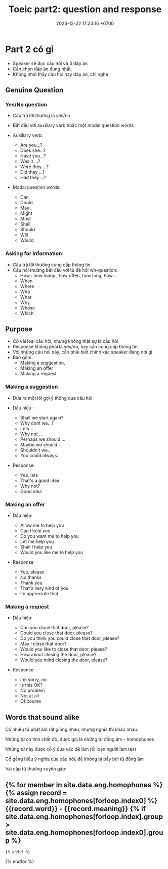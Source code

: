 ﻿---
layout: post
title:  "Toeic part2: question and response"
date:   2023-12-22 17:23:16 +0700
categories: toeic part2
---

# Part 2 có gì
- Speaker sẽ đọc câu hỏi và 3 đáp án 
- Cần chọn đáp án đúng nhất.
- Không nhìn thấy câu hỏi hay đáp án, chỉ nghe

## Genuine Question
### Yes/No question
- Câu trả lời thường là yes/no
- Bắt đầu với auxiliary verb hoặc một modal question words
- Auxiliary verb: 
	- Are you...?
	- Does she...?
	- Have you...?
	- Was it ...?
	- Were they ...?
	- Did they ...?
	- Had they ...?

- Modal question words:
	- Can
	- Could
	- May
	- Might
	- Must
	- Shall
	- Should
	- Will
	- Would

### Asking for information
- Câu trả lời thường cung cấp thông tin
- Câu hỏi thường bắt đầu với từ để hỏi wh-question:
	- How : how many , how often, how long, how...
	- When
	- Where
	- Who
	- What
	- Why
	- Whose
	- Which

## Purpose
- Có vài loại câu hỏi, nhưng không thật sự là câu hỏi
- Response không phải là yes/no, hay cần cung cấp thông tin
- Với những câu hỏi này, cần phải biết chính xác speaker đang nói gì
- Bao gồm:
	- Making a suggestion,
	- Making an offer
	- Making a request

### Making a suggestion
- Đưa ra một lời gợi ý thông qua câu hỏi
- Dấu hiệu :
	- Shall we start again?
	- Why dont we...?
	- Lets...
	- Why not ...
	- Perhaps we should ...
	- Maybe we should...
	- Shouldn't we...
	- You could always...

- Response:
	- Yes, lets
	- That's a good idea
	- Why not?
	- Good idea



### Making an offer
- Dấu hiệu:
	- Allow me to help you
	- Can I help you
	- Do you want me to help you
	- Let me help you
	- Shall I help you
	- Would you like me to help you

- Response:
	- Yes, please
	- No thanks
	- Thank you
	- That's very kind of you
	- I'd appreciate that

### Making a request
- Dấu hiệu:
	- Can you close that door, please?
	- Could you close that door, please?
	- Do you think you could close that door, please?
	- May I close that door?
	- Would you like to close that door, please?
	- How about closing the door, please?
	- Would you mind closing the door, please?

- Response:
	- I'm sorry, no
	- Is this OK?
	- No problem
	- Not at all
	- Of course

## Words that sound alike
Có nhiều từ phát âm rất giống nhau, nhưng nghĩa thì khác nhau.

Những từ có tính chất đó, được gọi là những từ đồng âm - homophones

Những từ này được cố ý đưa vào để làm rối loạn người làm test

Cố gắng hiểu ý nghĩa của câu hỏi, để không bị bẫy bởi từ đồng âm

Vài cặp từ thường xuyên gặp:

{% for member in site.data.eng.homophones %}
{% assign record = site.data.eng.homophones[forloop.index0] %}
{{record.word}} - {{record.meaning}}
	{% if site.data.eng.homophones[forloop.index].group > site.data.eng.homophones[forloop.index0].group %}
--
	{% endif %}
{% endfor %}

